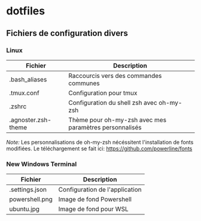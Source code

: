 # dotfiles

## Fichiers de configuration divers

### Linux
| Fichier | Description |
| ------- | ----------- |
| .bash_aliases | Raccourcis vers des commandes communes |
| .tmux.conf | Configuration pour tmux |
| .zshrc | Configuration du shell zsh avec oh-my-zsh |
| .agnoster.zsh-theme | Thème pour oh-my-zsh avec mes paramètres personnalisés |


*Note:* Les personnalisations de oh-my-zsh nécéssitent l'installation de fonts modifiées. Le téléchargement se fait ici: https://github.com/powerline/fonts


### New Windows Terminal
| Fichier | Description |
| ------- | ----------- |
| .settings.json | Configuration de l'application |
| powershell.png | Image de fond Powershell |
| ubuntu.jpg | Image de fond pour WSL |
